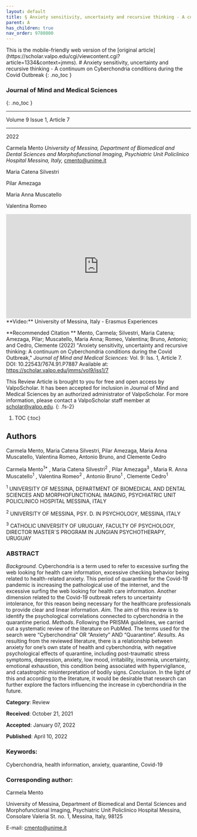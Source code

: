 ```yaml
---
layout: default
title: § Anxiety sensitivity, uncertainty and recursive thinking - A continuum on Cyberchondria conditions during the Covid Outbreak 
parent: A
has_children: true
nav_order: 9780800
---
```

<style>
.dont-break-out {
  /* These are technically the same, but use both */
  overflow-wrap: break-word;
  word-wrap: break-word;

     -ms-word-break: break-all;
  /* This is the dangerous one in WebKit, as it breaks things wherever */
  word-break: break-all;
  /* Instead use this non-standard one: */
  word-break: break-word;
}

.youtube-container {
    position: relative;
    width: 100%;
    height: 0;
    padding-bottom: 56.25%;
}
.youtube-video {
    position: absolute;
    top: 0;
    left: 0;
    width: 100%;
    height: 100%;
}

</style>

<div class="dont-break-out" markdown="1">
This is the mobile-friendly web version of the [original article](https://scholar.valpo.edu/cgi/viewcontent.cgi?article=1334&context=jmms).
# Anxiety sensitivity, uncertainty and recursive thinking - A continuum on Cyberchondria conditions during the Covid Outbreak
{: .no_toc }

### Journal of Mind and Medical Sciences  
{: .no_toc }

***

Volume 9 Issue 1, Article 7 

***

2022

Carmela Mento
*University of Messina, Department of Biomedical and Dental Sciences and Morphofunctional Imaging, Psychiatric Unit Policlinico Hospital Messina, Italy,* cmento@unime.it 

Maria Catena Silvestri

Pilar Amezaga

Maria Anna Muscatello

Valentina Romeo 

<div class="youtube-container">
<iframe width="100%" src="https://www.youtube.com/embed/ZspVXd54nZE" title="YouTube video player" frameborder="0" allow="accelerometer; autoplay; clipboard-write; encrypted-media; gyroscope; picture-in-picture" allowfullscreen class="youtube-video"></iframe>
</div>
**Video:** University of Messina, Italy - Erasmus Experiences 

**Recommended Citation **
Mento, Carmela; Silvestri, Maria Catena; Amezaga, Pilar; Muscatello, Maria Anna; Romeo, Valentina; Bruno, Antonio; and Cedro, Clemente (2022) "Anxiety sensitivity, uncertainty and recursive thinking: A continuum on Cyberchondria conditions during the Covid Outbreak," *Journal of Mind and Medical Sciences:* Vol. 9: Iss. 1, Article 7. DOI: 10.22543/7674.91.P7887 Available at: https://scholar.valpo.edu/jmms/vol9/iss1/7

This Review Article is brought to you for free and open access by ValpoScholar. It has been accepted for inclusion in Journal of Mind and Medical Sciences by an authorized administrator of ValpoScholar. For more information, please contact a ValpoScholar staff member at scholar@valpo.edu.
{: .fs-2}

1. TOC
{:toc}

## Authors 
Carmela Mento, Maria Catena Silvestri, Pilar Amezaga, Maria Anna Muscatello, Valentina Romeo, Antonio Bruno, and Clemente Cedro 

Carmela Mento<sup>1*</sup> , Maria Catena Silvestri<sup>2</sup> , Pilar Amezaga<sup>3</sup> , Maria R. Anna Muscatello<sup>1</sup> , Valentina Romeo<sup>2</sup> , Antonio Bruno<sup>1</sup> , Clemente Cedro<sup>1</sup>

<sup>1</sup> UNIVERSITY OF MESSINA, DEPARTMENT OF BIOMEDICAL AND DENTAL SCIENCES AND MORPHOFUNCTIONAL IMAGING, PSYCHIATRIC UNIT POLICLINICO HOSPITAL MESSINA, ITALY

<sup>2</sup> UNIVERSITY OF MESSINA, PSY. D. IN PSYCHOLOGY, MESSINA, ITALY

<sup>3</sup> CATHOLIC UNIVERSITY OF URUGUAY, FACULTY OF PSYCHOLOGY, DIRECTOR MASTER´S PROGRAM IN JUNGIAN PSYCHOTHERAPY, URUGUAY

### ABSTRACT
*Background.* Cyberchondria is a term used to refer to excessive surfing the web looking for health care information, excessive checking behavior being related to health-related anxiety. This period of quarantine for the Covid-19 pandemic is increasing the pathological use of the internet, and the excessive surfing the web looking for health care information. Another dimension related to the Covid-19 outbreak refers to uncertainty intolerance, for this reason being necessary for the healthcare professionals to provide clear and linear information. *Aim*. The aim of this review is to identify the psychological correlations connected to cyberchondria in the quarantine period. *Methods*. Following the PRISMA guidelines, we carried out a systematic review of the literature on PubMed. The terms used for the search were “Cyberchondria” OR “Anxiety” AND “Quarantine”. *Results*. As resulting from the reviewed literature, there is a relationship between anxiety for one’s own state of health and cyberchondria, with negative psychological effects of quarantine, including post-traumatic stress symptoms, depression, anxiety, low mood, irritability, insomnia, uncertainty, emotional exhaustion, this condition being associated with hypervigilance, and catastrophic misinterpretation of bodily signs. *Conclusion*. In the light of this and according to the literature, it would be desirable that research can further explore the factors influencing the increase in cyberchondria in the future.

**Category**: Review

**Received**: October 21, 2021

**Accepted**: January 07, 2022

**Published**: April 10, 2022

### Keywords:
Cyberchondria, health information, anxiety, quarantine, Covid-19

### Corresponding author:
Carmela Mento

University of Messina, Department of Biomedical and Dental Sciences and Morphofunctional Imaging, Psychiatric Unit Policlinico Hospital Messina, Consolare Valeria St. no. 1, Messina, Italy, 98125

E-mail: cmento@unime.it

</div>
